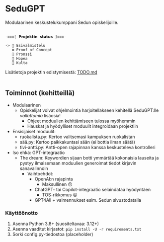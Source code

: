 # SeduGPT
Modulaarinen keskustelukumppani Sedun opiskelijoille.
<br/>
<br/>
```
-===[ 𝗣𝗿𝗼𝗷𝗲𝗸𝘁𝗶𝗻 𝘀𝘁𝗮𝘁𝘂𝘀 ]===-

-> 📝 Esivalmistelu
   ⚙️ Proof of Concept  
   🥉 Pronssi  
   🥈 Hopea  
   🥇 Kulta  
```

Lisätietoja projektin edistymisestä: [TODO.md](https://github.com/Jabsu/SeduGPT/blob/main/TODO.md)
<br/>
<br/>
## Toiminnot (kehitteillä)
- Modulaarinen
    - Opiskelijat voivat ohjelmointia harjoitellakseen kehitellä SeduGPT:lle *vallattomia* lisäosia!
        - Ohjeet moduulien kehittämiseen tulossa myöhemmin
        - Hauskat ja hyödylliset moduulit integroidaan projektiin
- Ensisijaiset moduulit:
    - ruokalista.py: Kertoo valitsemasi kampuksen ruokalistan
    - sää.py: Kertoo paikkakuntasi sään (ei bottia ilman säätä)
    - tivi-antti.py: Antti-open rajapinnan kanssa keskusteleva kontrolleri
- Iso ehkä: GPT-integraatio
    - The dream: Keywordien sijaan botti ymmärtää kokonaisia lauseita ja pystyy ilmaisemaan moduulien generoimat tiedot kirjavin sanavalinnoin 
        - Vaihtoehdot:
            - OpenAI:n rajapinta 
                - Maksullinen ☹️
            - ChatGPT- tai Copilot-integraatio selaindataa hyödyntäen
                - TOS-rikkomus ☹️
            - GPT4All + valmennukset esim. Sedun sivustodatalla


### Käyttöönotto  
1. Asenna Python 3.8+ (suositeltavaa: 3.12+)
2. Asenna vaaditut kirjastot: `pip install -U -r requirements.txt`
3. Sorki config.py-tiedostoa (placeholder)